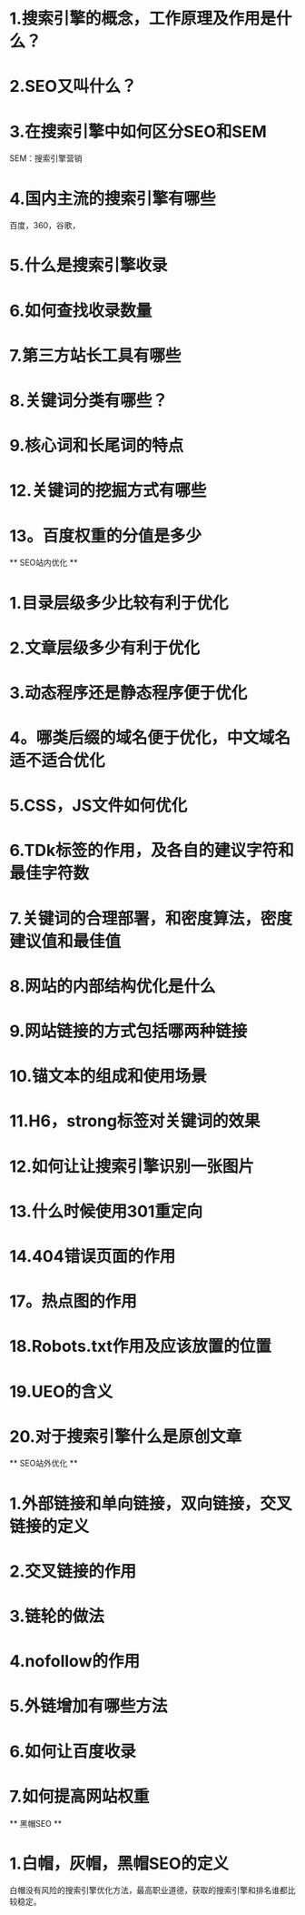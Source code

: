 # 1.搜索引擎的概念，工作原理及作用是什么？
# 2.SEO又叫什么？
# 3.在搜索引擎中如何区分SEO和SEM
SEM：搜索引擎营销
# 4.国内主流的搜索引擎有哪些
百度，360，谷歌，
# 5.什么是搜索引擎收录
# 6.如何查找收录数量
# 7.第三方站长工具有哪些
# 8.关键词分类有哪些？
# 9.核心词和长尾词的特点
# 12.关键词的挖掘方式有哪些
# 13。百度权重的分值是多少
** SEO站内优化 **
# 1.目录层级多少比较有利于优化
# 2.文章层级多少有利于优化
# 3.动态程序还是静态程序便于优化
# 4。哪类后缀的域名便于优化，中文域名适不适合优化
# 5.CSS，JS文件如何优化
# 6.TDk标签的作用，及各自的建议字符和最佳字符数
# 7.关键词的合理部署，和密度算法，密度建议值和最佳值
# 8.网站的内部结构优化是什么
# 9.网站链接的方式包括哪两种链接
# 10.锚文本的组成和使用场景
# 11.H6，strong标签对关键词的效果
# 12.如何让让搜索引擎识别一张图片
# 13.什么时候使用301重定向
# 14.404错误页面的作用
# 17。热点图的作用
# 18.Robots.txt作用及应该放置的位置
# 19.UEO的含义
# 20.对于搜索引擎什么是原创文章
** SEO站外优化 **
# 1.外部链接和单向链接，双向链接，交叉链接的定义
# 2.交叉链接的作用
# 3.链轮的做法
# 4.nofollow的作用
# 5.外链增加有哪些方法
# 6.如何让百度收录
# 7.如何提高网站权重
** 黑帽SEO **
# 1.白帽，灰帽，黑帽SEO的定义
白帽没有风险的搜索引擎优化方法，最高职业道德，获取的搜索引擎和排名谁都比较稳定。